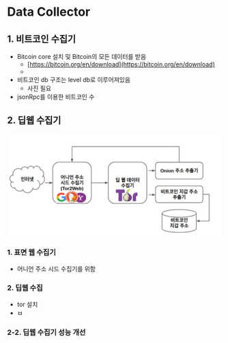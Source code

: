 # Data Collector

## 1. 비트코인 수집기

* Bitcoin core 설치 및 Bitcoin의 모든 데이터를 받음
  * [https://bitcoin.org/en/download](https://bitcoin.org/en/download)
  * 
* 비트코인 db 구조는 level db로 이루어져있음
  * 사진 필요
* jsonRpc를 이용한 비트코인 수



## 2. 딥웹 수집기

![&#xBE44;&#xD2B8;&#xCF54;&#xC778; &#xC218;&#xC9D1;&#xAE30;](../.gitbook/assets/image%20%282%29.png)

### 1. 표면 웹 수집기

* 어니언 주소 시드 수집기를 위함

### 2. 딥웹 수집

* tor 설치
* ㅂ

### 2-2. 딥웹 수집기 성능 개선

